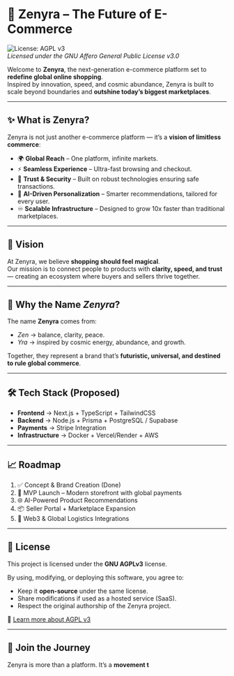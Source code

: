 # 🌌 Zenyra – The Future of E-Commerce

![License: AGPL v3](https://img.shields.io/badge/License-AGPL_v3-blue.svg)  
*Licensed under the GNU Affero General Public License v3.0*

Welcome to **Zenyra**, the next-generation e-commerce platform set to **redefine global online shopping**.  
Inspired by innovation, speed, and cosmic abundance, Zenyra is built to scale beyond boundaries and **outshine today’s biggest marketplaces**.

---

## ✨ What is Zenyra?
Zenyra is not just another e-commerce platform — it’s a **vision of limitless commerce**:  
- 🌍 **Global Reach** – One platform, infinite markets.  
- ⚡ **Seamless Experience** – Ultra-fast browsing and checkout.  
- 🔐 **Trust & Security** – Built on robust technologies ensuring safe transactions.  
- 🤖 **AI-Driven Personalization** – Smarter recommendations, tailored for every user.  
- ♾️ **Scalable Infrastructure** – Designed to grow 10x faster than traditional marketplaces.  

---

## 🚀 Vision
At Zenyra, we believe **shopping should feel magical**.  
Our mission is to connect people to products with **clarity, speed, and trust** — creating an ecosystem where buyers and sellers thrive together.  

---

## 🔮 Why the Name *Zenyra*?
The name **Zenyra** comes from:  
- *Zen* → balance, clarity, peace.  
- *Yra* → inspired by cosmic energy, abundance, and growth.  

Together, they represent a brand that’s **futuristic, universal, and destined to rule global commerce**.

---

## 🛠️ Tech Stack (Proposed)
- **Frontend** → Next.js + TypeScript + TailwindCSS  
- **Backend** → Node.js + Prisma + PostgreSQL / Supabase  
- **Payments** → Stripe Integration  
- **Infrastructure** → Docker + Vercel/Render + AWS  

---

## 📈 Roadmap
1. ✅ Concept & Brand Creation (Done)  
2. 🚀 MVP Launch – Modern storefront with global payments  
3. 🌐 AI-Powered Product Recommendations  
4. 📦 Seller Portal + Marketplace Expansion  
5. 🔗 Web3 & Global Logistics Integrations  

---

## 📜 License
This project is licensed under the **GNU AGPLv3** license.  

By using, modifying, or deploying this software, you agree to:  
- Keep it **open-source** under the same license.  
- Share modifications if used as a hosted service (SaaS).  
- Respect the original authorship of the Zenyra project.  

🔗 [Learn more about AGPL v3](https://www.gnu.org/licenses/agpl-3.0.en.html)

---

## 🌠 Join the Journey
Zenyra is more than a platform. It’s a **movement t**

